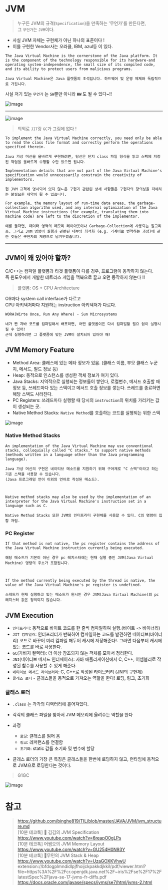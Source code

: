 # JVM

> 누구든 JVM의 규격(`Specification`)을 만족하는 '무언가'를 만든다면,  
> 그 `무언가`는 `JVM`이다.  

- 사실 JVM 자체는 구현체가 아닌 하나의 표준이다 !  
- 이를 구현한 Vendor사는 오라클, IBM, azul등 이 있다.  

```
The Java Virtual Machine is the cornerstone of the Java platform. It is the component of the technology responsible for its hardware-and operating system-independence, the small size of its compiled code, and its ability to protect users from malicious programs.

Java Virtual Machine은 Java 플랫폼의 초석입니다. 하드웨어 및 운영 체제와 독립적으로 가집니다.
```

사실 저기 있는 `무언가` 는 `SW`뿐만 아니라 **`HW`** 도 될 수 있다~!!

![image](https://user-images.githubusercontent.com/66164361/192105302-66190fcb-6700-482a-adcc-b86deca96140.png)

---

![image](https://user-images.githubusercontent.com/66164361/192105334-88f7d890-bdc1-42cb-b158-88243481ca13.png)

> 의외로 `JIT`랑 `GC`가 그림에 없다 !

```
To implement the Java Virtual Machine correctly, you need only be able to read the class file format and correctly perform the operations specified therein.

Java 가상 머신을 올바르게 구현하려면, 당신은 단지 class 파일 형식을 읽고 스펙에 지정된 작업을 올바르게 수행할 수만 있으면 됩니다.

Implementation details that are not part of the Java Virtual Machine's specification would unnecessarily constrain the creativity of implementors. 

현 JVM 규격에 명시되어 있지 않ㄴ은 구현과 관련된 상세 사항들은 구현자의 창의성을 저해하는 불필요한 제약이 될 수 있습니다.

For example, the memory layout of run-time data areas, the garbage-collection algorithm used, and any internal optimization of the Java Virtual Machine instructions (for example, translating them into machine code) are left to the discretion of the implementor.

예를 들자면, 데이터 영역의 메모리 레이아웃이나 Garbage-Collection에 사용되는 알고리즘, 그리고 JVM 명령어 실행과 관련된 내부의 최적화 (e.g. 기계어로 번역하는 과정)에 관한 것들은 구현자의 재량으로 남겨두겠습니다.
```

--- 

## JVM이 왜 있어야 할까?

C/C++는 컴파일 플랫폼과 타겟 플랫폼이 다를 경우, 프로그램이 동작하지 않는다.  
즉 윈도우에서 개발한 테트리스 게임을 맥북으로 끌고 오면 동작하지 않는다 !!

> 플랫폼: OS + CPU Architecture

OS마다 system call interface가 다르고  
CPU 아키텍처마다 지원하는 instruction 아키텍쳐가 다르다.

```
WORA(Wirte Once, Run Any Where) - Sun Microsystems

네가 짠 자바 코드를 컴파일해서 배포하면, 어떤 플랫폼이든 다시 컴파일할 필요 없이 실행시킬 수 있어! 
근데 실행하려면 그 플랫폼에 맞는 JVM이 설치되어 있어야 해!
```

## JVM Memory Feature

- Method Area: 클래스에 있는 메타 정보가 있음. (클래스 이름, 부모 클래스 누군지, 메서드, 필드 정보 등)
- Heap: 동적으로 인스턴스를 생성한 객체 정보가 여기 있다.
- Java Stacks: 지역적으로 실행되는 정보들이 쌓인다, 로컬변수, 메서드 호출할 때 정보 등, 쓰레드마다 있는 스택이고 메서드 호출 정보를 쌓는다. 쓰레드를 종료하면 해당 스택도 사라진다. 
- PC Registers: 쓰레드마다 실행할 때 당시의 `instruction`의 위치를 가리키는 값이 생성되는 곳.
- Native Method Stacks: `Native Method`를 호출하는 코드를 실행되는 위한 스택

![image](https://user-images.githubusercontent.com/66164361/192259307-0f97db70-cdba-4428-bb77-314249632cbe.png)


### Native Method Stacks

```
An implementation of the Java Virtual Machine may use conventional stacks, colloquially called "C stacks," to support native methods 
(methods written in a language other than the Java programming language). 

Java 가상 머신의 구현은 네이티브 메소드를 지원하기 위해 구어체로 "C 스택"이라고 하는 기존 스택을 사용할 수 있습니다.  
(Java 프로그래밍 언어 이외의 언어로 작성된 메소드).  



Native method stacks may also be used by the implementation of an interpreter for the Java Virtual Machine's instruction set in a language such as C. 

Native Method Stacks 또한 JVM의 인터프리터 구현체를 사용할 수 있다. C의 명령어 집합 처럼.
```

### PC Register

```
If that method is not native, the pc register contains the address of the Java Virtual Machine instruction currently being executed. 

해당 메소드가 기본이 아닌 경우 pc 레지스터에는 현재 실행 중인 JVM(Java Virtual Machine) 명령의 주소가 포함됩니다.



If the method currently being executed by the thread is native, the value of the Java Virtual Machine's pc register is undefined.

스레드가 현재 실행하고 있는 메소드가 원시인 경우 JVM(Java Virtual Machine)의 pc 레지스터 값은 정의되지 않습니다.
```

## JVM Execution

- `인터프리터`: 동적으로 바이트 코드를 한 줄씩 컴파일하여 실행.(바이트 -> 바이너리)
- `JIT 컴파일러`: 인터프리터가 반복하여 컴파일하는 코드를 발견하면 네이티브(바이너리) 코드로 바꾸어 미리 컴파일 해두어 캐시에 저장해준다!. 그러면 다음부터 캐시에 있는 코드를 바로 사용한다.
- `GC`(가비지 컬렉터): 더 이상 참조되지 않는 객체를 모아서 정리한다.
- `JNI`(네이티브 메서드 인터페이스): 자바 애플리케이션에서 C, C++, 어셈블리로 작성된 함수를 사용할 수 있게 해준다.
- `네티이브 메서드 라이브러리`: C, C++로 작성된 라이브러리 (JNI의 구현체)
- `클래스 로더` - 클래스들을 동적으로 가져오는 역할을 한다!
로딩, 링크, 초기화


### 클래스 로더

- `.class` 는 각각의 디렉터리에 흩어져있다.  
- 각각의 클래스 파일을 찾아서 JVM 메모리에 올려주는 역할을 한다

- 과정
  - `로딩`: 클래스를 읽어 옴
  - `링크`: 레퍼런스를 연결함
  - `초기화`: static 값들 초기화 및 변수에 할당

- 클래스 로더의 가장 큰 특징은 클래스들을 한번에 로딩하지 않고, 런타임에 동적으로 JVM으로 로딩한다는 것이다.

> G1GC

![image](https://user-images.githubusercontent.com/66164361/192253888-d2e9c6b8-11d2-4259-9d5b-af79cc12bd79.png)


# 참고
> https://github.com/binghe819/TIL/blob/master/JAVA/JVM/jvm_structure.md  
> [10분 테코톡] 🎹 김김의 JVM Specification  https://www.youtube.com/watch?v=6reapO0gLPs  
> [10분 테코톡] 어썸오의 JVM Memory Layout  https://www.youtube.com/watch?v=GU254H0N93Y  
> [10분 테코톡] 🎅무민의 JVM Stack & Heap  https://www.youtube.com/watch?v=UzaGOXKVhwU  
> extension://bfdogplmndidlpjfhoijckpakkdjkkil/pdf/viewer.html?file=https%3A%2F%2Fcr.openjdk.java.net%2F~iris%2Fse%2F17%2FlatestSpec%2Fjava-se-17-jvms-fr-diffs.pdf  
> https://docs.oracle.com/javase/specs/jvms/se7/html/jvms-2.html  
